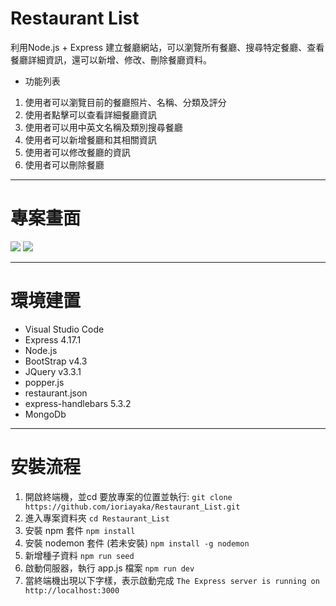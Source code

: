 # Restaurant List
利用Node.js + Express 建立餐廳網站，可以瀏覽所有餐廳、搜尋特定餐廳、查看餐廳詳細資訊，還可以新增、修改、刪除餐廳資料。
* 功能列表
1. 使用者可以瀏覽目前的餐廳照片、名稱、分類及評分
2. 使用者點擊可以查看詳細餐廳資訊
3. 使用者可以用中英文名稱及類別搜尋餐廳
4. 使用者可以新增餐廳和其相關資訊
5. 使用者可以修改餐廳的資訊
6. 使用者可以刪除餐廳

---

# 專案畫面
![](https://i.imgur.com/lWWu3Mt.png)
![](https://i.imgur.com/sBxhgKn.jpg)


---

# 環境建置
* Visual Studio Code
* Express 4.17.1
* Node.js
* BootStrap v4.3
* JQuery v3.3.1
* popper.js
* restaurant.json
* express-handlebars 5.3.2
* MongoDb

---

# 安裝流程
1. 開啟終端機，並cd 要放專案的位置並執行:
```git clone https://github.com/ioriayaka/Restaurant_List.git```
2. 進入專案資料夾
```cd Restaurant_List```
3. 安裝 npm 套件
```npm install```
4. 安裝 nodemon 套件 (若未安裝)
```npm install -g nodemon```
5. 新增種子資料
```npm run seed```
6. 啟動伺服器，執行 app.js 檔案
```npm run dev```
7. 當終端機出現以下字樣，表示啟動完成
```The Express server is running on http://localhost:3000```

